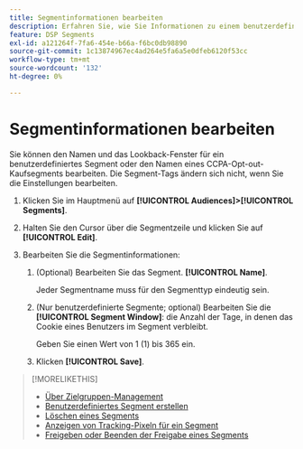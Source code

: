 ```yaml
---
title: Segmentinformationen bearbeiten
description: Erfahren Sie, wie Sie Informationen zu einem benutzerdefinierten oder CCPA-Opt-out vom Verkaufssegment bearbeiten.
feature: DSP Segments
exl-id: a121264f-7fa6-454e-b66a-f6bc0db98890
source-git-commit: 1c13874967ec4ad264e5fa6a5e0dfeb6120f53cc
workflow-type: tm+mt
source-wordcount: '132'
ht-degree: 0%

---
```


# Segmentinformationen bearbeiten

Sie können den Namen und das Lookback-Fenster für ein benutzerdefiniertes Segment oder den Namen eines CCPA-Opt-out-Kaufsegments bearbeiten. Die Segment-Tags ändern sich nicht, wenn Sie die Einstellungen bearbeiten.

1. Klicken Sie im Hauptmenü auf **[!UICONTROL Audiences]>[!UICONTROL Segments]**.

1. Halten Sie den Cursor über die Segmentzeile und klicken Sie auf **[!UICONTROL Edit]**.

1. Bearbeiten Sie die Segmentinformationen:

   1. (Optional) Bearbeiten Sie das Segment. **[!UICONTROL Name]**.

      Jeder Segmentname muss für den Segmenttyp eindeutig sein.

   1. (Nur benutzerdefinierte Segmente; optional) Bearbeiten Sie die **[!UICONTROL Segment Window]**: die Anzahl der Tage, in denen das Cookie eines Benutzers im Segment verbleibt.

      Geben Sie einen Wert von 1 (1) bis 365 ein.

   1. Klicken **[!UICONTROL Save]**.

>[!MORELIKETHIS]
>
>* [Über Zielgruppen-Management](audience-about.md)
>* [Benutzerdefiniertes Segment erstellen](custom-segment-create.md)
>* [Löschen eines Segments](segment-delete.md)
>* [Anzeigen von Tracking-Pixeln für ein Segment](segment-view-pixels.md)
>* [Freigeben oder Beenden der Freigabe eines Segments](segment-share.md)

